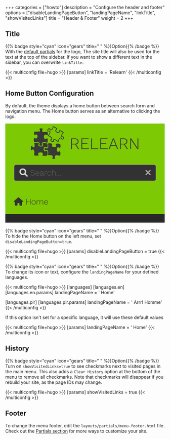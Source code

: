 +++
categories = ["howto"]
description = "Configure the header and footer"
options = ["disableLandingPageButton", "landingPageName", "linkTitle", "showVisitedLinks"]
title = "Header & Footer"
weight = 2
+++

## Title

{{% badge style="cyan" icon="gears" title=" " %}}Option{{% /badge %}} With the [default partials](configuration/branding/logo#change-the-logo) for the logo, The site title will also be used for the text at the top of the sidebar. If you want to show a different text in the sidebar, you can overwrite `linkTitle`.

{{< multiconfig file=hugo >}}
[params]
  linkTitle = 'Relearn'
{{< /multiconfig >}}

## Home Button Configuration

By default, the theme displays a home button between search form and navigation menu. The Home button serves as an alternative to clicking the logo.

![Default Home Button](home_button_defaults.png?width=18.75rem)

{{% badge style="cyan" icon="gears" title=" " %}}Option{{% /badge %}} To hide the Home button on the left menu, set `disableLandingPageButton=true`.

{{< multiconfig file=hugo >}}
[params]
  disableLandingPageButton = true
{{< /multiconfig >}}

{{% badge style="cyan" icon="gears" title=" " %}}Option{{% /badge %}} To change its icon or text, configure the `landingPageName` for your defined languages.

{{< multiconfig file=hugo >}}
[languages]
  [languages.en]
    [languages.en.params]
      landingPageName = '<i class="fa-fw fas fa-home"></i> Home'

  [languages.pir]
    [languages.pir.params]
      landingPageName = '<i class="fa-fw fas fa-home"></i> Arrr! Homme'
{{< /multiconfig >}}

If this option isn't set for a specific language, it will use these default values

{{< multiconfig file=hugo >}}
[params]
  landingPageName = '<i class="fa-fw fas fa-home"></i> Home'
{{< /multiconfig >}}

## History

{{% badge style="cyan" icon="gears" title=" " %}}Option{{% /badge %}} Turn on `showVisitedLinks=true` to see checkmarks next to visited pages in the main menu. This also adds a `Clear History` option at the bottom of the menu to remove all checkmarks. Note that checkmarks will disappear if you rebuild your site, as the page IDs may change.

{{< multiconfig file=hugo >}}
[params]
  showVisitedLinks = true
{{< /multiconfig >}}

## Footer

To change the menu footer, edit the `layouts/partials/menu-footer.html` file. Check out the [Partials section](configuration/customization/partials) for more ways to customize your site.
